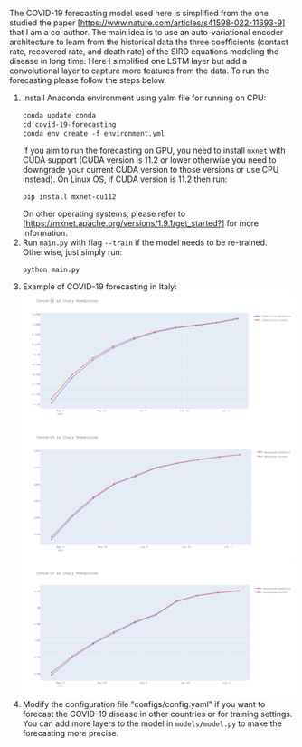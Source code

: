 The COVID-19 forecasting model used here is simplified from the one studied the paper [https://www.nature.com/articles/s41598-022-11693-9] that I am a co-author. The main idea is to use an auto-variational encoder architecture to learn from the historical data the three coefficients (contact rate, recovered rate, and death rate) of the SIRD equations modeling the disease in long time. Here I simplified one LSTM layer but add a convolutional layer to capture more features from the data. To run the forecasting please follow the steps below.

1. Install Anaconda environment using yalm file for running on CPU:
   ```
   conda update conda
   cd covid-19-forecasting
   conda env create -f environment.yml
   ```
   If you aim to run the forecasting on GPU, you need to install ```mxnet``` with CUDA support (CUDA version is 11.2 or lower otherwise you need to downgrade your current CUDA version to those versions or use CPU instead). On Linux OS, if CUDA version is 11.2 then run:
   ```
   pip install mxnet-cu112
   ```
   On other operating systems, please refer to [https://mxnet.apache.org/versions/1.9.1/get_started?] for more information.
3. Run ```main.py``` with flag ```--train``` if the model needs to be re-trained. Otherwise, just simply run:
   ```
   python main.py
   ```
3. Example of COVID-19 forecasting in Italy:
   ![Alt text](img/infected.png)![Alt text](img/deceased.png)![Alt text](img/recovered.png)
5. Modify the configuration file "configs/config.yaml" if you want to forecast the COVID-19 disease in other countries or for training settings. You can add more layers to the model in ```models/model.py``` to make the forecasting more precise.
